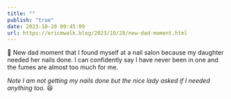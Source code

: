 ```yaml
---
title: ""
publish: "true"
date: 2023-10-28 09:45:09
url: https://ericmwalk.blog/2023/10/28/new-dad-moment.html
---
```

💅 New dad moment that I found myself at a nail salon because my daughter needed her nails done. I can confidently say I have never been in one and the fumes are almost too much for me.

*Note I am not getting my nails done but the nice lady asked if I needed anything too.* 😆
